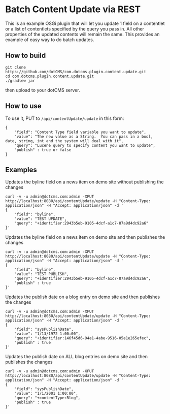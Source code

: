 # Batch Content Update via REST
This is an example OSGi plugin that will let you update 1 field on a contentlet or a list of contentlets specified by the query you pass in. All other properties of the updated contents will remain the same.  This provides an example of easy way to do batch updates. 

## How to build
```
git clone https://github.com/dotCMS/com.dotcms.plugin.content.update.git
cd com.dotcms.plugin.content.update.git
./gradlew jar
```
then upload to your dotCMS server.

## How to use
To use it, PUT to `/api/contentUpdate/update` in this form:
```
{
    "field": "Content Type field variable you want to update",
    "value": "The new value as a String.  You can pass in a bool, date, string, int and the system will deal with it",
    "query": "Lucene query to specify content you want to update",
    "publish" : true or false
}

```
## Examples
Updates the byline field on a news item on demo site without publishing the changes
```
curl -v -u admin@dotcms.com:admin -XPUT http://localhost:8080/api/contentUpdate/update -H "Content-Type: application/json" -H "Accept: application/json" -d '
{
    "field": "byline",
    "value": "TEST UPDATE",
    "query": "+identifier:2943b5eb-9105-4dcf-a1c7-87a9d4dc92a6"
}'
```
Updates the byline field on a news item on demo site  and then publishes the changes
```
curl -v -u admin@dotcms.com:admin -XPUT http://localhost:8080/api/contentUpdate/update -H "Content-Type: application/json" -H "Accept: application/json" -d '
{
    "field": "byline",
    "value": "TEST PUBLISH",
    "query": "+identifier:2943b5eb-9105-4dcf-a1c7-87a9d4dc92a6",
    "publish" : true
}'
```

Updates the publish date on a blog entry on demo site  and then publishes the changes
```
curl -v -u admin@dotcms.com:admin -XPUT http://localhost:8080/api/contentUpdate/update -H "Content-Type: application/json" -H "Accept: application/json" -d '
{
    "field": "sysPublishDate",
    "value": "1/13/1972 1:00:00",
    "query": "+identifier:146f45d6-94e1-4abe-9516-05e1e265efec",
    "publish" : true
}'
```

Updates the publish date on ALL blog entries on demo site  and then publishes the changes
```
curl -v -u admin@dotcms.com:admin -XPUT http://localhost:8080/api/contentUpdate/update -H "Content-Type: application/json" -H "Accept: application/json" -d '
{
    "field": "sysPublishDate",
    "value": "1/1/2001 1:00:00",
    "query": "+contentType:Blog",
    "publish" : true
}'
```



